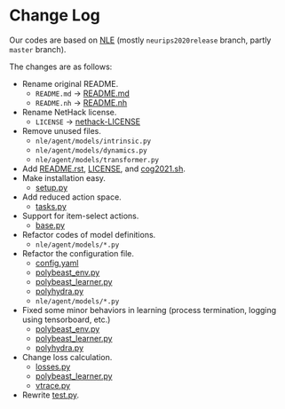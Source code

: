 # Change Log

Our codes are based on [NLE](https://github.com/facebookresearch/nle) (mostly `neurips2020release` branch, partly `master` branch).

The changes are as follows:

- Rename original README.
    - `README.md` -> [README.md](/original-README.md)
    - `README.nh` -> [README.nh](/original-README.nh)
- Rename NetHack license.
    - `LICENSE` -> [nethack-LICENSE](/nethack-LICENSE)
- Remove unused files.
    - `nle/agent/models/intrinsic.py`
    - `nle/agent/models/dynamics.py`
    - `nle/agent/models/transformer.py`
- Add [README.rst](/README.rst), [LICENSE](/LICENSE), and [cog2021.sh](/cog2021.sh).
- Make installation easy.
    - [setup.py](/setup.py)
- Add reduced action space.
    - [tasks.py](/nle/env/tasks.py)
- Support for item-select actions.
    - [base.py](/nle/env/base.py)
- Refactor codes of model definitions.
    - `nle/agent/models/*.py`
- Refactor the configuration file.
    - [config.yaml](/nle/agent/config.yaml)
    - [polybeast_env.py](/nle/agent/polybeast_env.py)
    - [polybeast_learner.py](/nle/agent/polybeast_learner.py)
    - [polyhydra.py](/nle/agent/polyhydra.py)
    - `nle/agent/models/*.py`
- Fixed some minor behaviors in learning (process termination, logging using tensorboard, etc.)
    - [polybeast_env.py](/nle/agent/polybeast_env.py)
    - [polybeast_learner.py](/nle/agent/polybeast_learner.py)
    - [polyhydra.py](/nle/agent/polyhydra.py)
- Change loss calculation.
    - [losses.py](/nle/agent/models/losses.py)
    - [polybeast_learner.py](/nle/agent/polybeast_learner.py)
    - [vtrace.py](/nle/agent/core/vtrace.py)
- Rewrite [test.py](/nle/agent/test.py).
